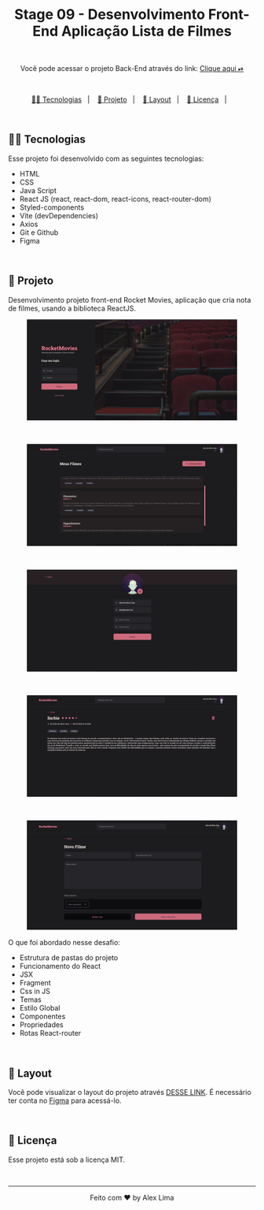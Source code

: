 <h1 align="center"> Stage 09 - Desenvolvimento Front-End Aplicação Lista de Filmes</h1>
<br>
<p align="center">Você pode acessar o projeto Back-End através do link: 
  <a href= "https://github.com/A1exLima/rocketseat-stage8-backend-desafio" target="_blank"> Clique aqui ⏯ </a>
</p>
<br>
<p align="center">
  <a href="#-tecnologias">👨‍💻 Tecnologias</a>&nbsp;&nbsp;&nbsp;|&nbsp;&nbsp;&nbsp;
  <a href="#-projeto">📄 Projeto</a>&nbsp;&nbsp;&nbsp;|&nbsp;&nbsp;&nbsp;
  <a href="#-layout">📱 Layout</a>&nbsp;&nbsp;&nbsp;|&nbsp;&nbsp;&nbsp;
  <a href="#-licença">🪪 Licença</a></a>&nbsp;&nbsp;&nbsp;|&nbsp;&nbsp;&nbsp;
</p>

<br>

## 👨‍💻 Tecnologias

Esse projeto foi desenvolvido com as seguintes tecnologias:

- HTML
- CSS
- Java Script
- React JS (react, react-dom, react-icons, react-router-dom)
- Styled-components
- Vite (devDependencies)
- Axios
- Git e Github
- Figma

<br>


## 📄 Projeto

<p align="start">
Desenvolvimento projeto front-end Rocket Movies, aplicação que cria nota de filmes, usando a biblioteca ReactJS.

<p align="center">
  <img alt="Aplicação front-end" src="./src/images/1.png" width="85%">
</p>
<br>
<p align="center">
  <img alt="Aplicação front-end" src="./src/images/2.png" width="85%">
</p>
<br>
<p align="center">
  <img alt="Aplicação front-end" src="./src/images/3.png" width="85%">
</p>
<br>
<p align="center">
  <img alt="Aplicação front-end" src="./src/images/4.png" width="85%">
</p>
<br>
<p align="center">
  <img alt="Aplicação front-end" src="./src/images/5.png" width="85%">
</p>

O que foi abordado nesse desafio:

- Estrutura de pastas do projeto
- Funcionamento do React
- JSX
- Fragment
- Css in JS
- Temas
- Estilo Global
- Componentes
- Propriedades
- Rotas React-router
</p>

<br>

## 📱 Layout

Você pode visualizar o layout do projeto através [DESSE LINK](<https://www.figma.com/file/RHoYG5npcSsh9yk5L4MkGP/RocketMovies-(Copy)?node-id=0%3A1&mode=dev>). É necessário ter conta no [Figma](https://figma.com) para acessá-lo.

<br>

## 🪪 Licença

Esse projeto está sob a licença MIT.

<br>

---

<p align="center">Feito com  ♥  by Alex Lima</p>